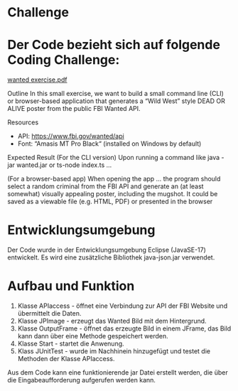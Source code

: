 # Challenge  

# Der Code bezieht sich auf folgende Coding Challenge:
[wanted exercise.pdf](https://github.com/Daerhard/Challenge/files/8239763/wanted.exercise.pdf)

Outline 
In this small exercise, we want to build a small command line (CLI) or browser-based 
application that generates a “Wild West” style DEAD OR ALIVE poster from the 
public FBI Wanted API.

Resources 
- API: https://www.fbi.gov/wanted/api
- Font: “Amasis MT Pro Black“ (installed on Windows by default)

Expected Result 
(For the CLI version) Upon running a command like
java -jar wanted.jar or ts-node index.ts ...

(For a browser-based app) When opening the app …
the program should select a random criminal from the FBI API and generate an (at 
least somewhat) visually appealing poster, including the mugshot. It could be saved
as a viewable file (e.g. HTML, PDF) or presented in the browser

# Entwicklungsumgebung
Der Code wurde in der Entwicklungsumgebung Eclipse (JavaSE-17) entwickelt.
Es wird eine zusätzliche Bibliothek java-json.jar verwendet.

# Aufbau und Funktion
1. Klasse APIaccess - öffnet eine Verbindung zur API der FBI Website und übermittelt die Daten.
2. Klasse JPImage - erzeugt das Wanted Bild mit dem Hintergrund.
3. Klasse OutputFrame - öffnet das erzeugte Bild in einem JFrame, das Bild kann dann über eine Methode gespeichert werden.
4. Klasse Start - startet die Anwenung.
5. Klass JUnitTest - wurde im Nachhinein hinzugefügt und testet die Methoden der Klasse APIaccess.  

Aus dem Code kann eine funktionierende jar Datei erstellt werden, die über die Eingabeaufforderung aufgerufen werden kann.

